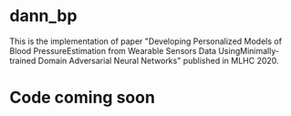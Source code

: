 # dann_bp
This is the implementation of paper "Developing Personalized Models of Blood PressureEstimation from Wearable Sensors Data UsingMinimally-trained Domain Adversarial Neural Networks" published in MLHC 2020.
# Code coming soon
